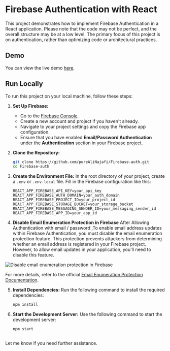 # Firebase Authentication with React

This project demonstrates how to implement Firebase Authentication in a React application. Please note that the code may not be perfect, and the overall structure may be at a low level. The primary focus of this project is on authentication, rather than optimizing code or architectural practices.

## Demo

You can view the live demo [here](https://firebase-auth-liard.vercel.app/).

## Run Locally

To run this project on your local machine, follow these steps:

1. **Set Up Firebase:**
   - Go to the [Firebase Console](https://console.firebase.google.com/).
   - Create a new account and project if you haven't already.
   - Navigate to your project settings and copy the Firebase app configuration.
   - Ensure that you have enabled **Email/Password Authentication** under the **Authentication** section in your Firebase project.

2. **Clone the Repository:**
   ```bash
   git clone https://github.com/pureAliNajafi/Firebase-auth.git
   cd Firebase-auth
   
3. **Create the Environment File:**
   In the root directory of your project, create a `.env` or `.env.local` file. Fill in the Firebase configuration like this:

   ```plaintext
   REACT_APP_FIREBASE_API_KEY=your_api_key
   REACT_APP_FIREBASE_AUTH_DOMAIN=your_auth_domain
   REACT_APP_FIREBASE_PROJECT_ID=your_project_id
   REACT_APP_FIREBASE_STORAGE_BUCKET=your_storage_bucket
   REACT_APP_FIREBASE_MESSAGING_SENDER_ID=your_messaging_sender_id
   REACT_APP_FIREBASE_APP_ID=your_app_id

4. **Disable Email Enumeration Protection in Firebase**
After Allowing Authentication with email / password ,To enable email address updates within Firebase Authentication, you must disable the email enumeration protection feature. This protection prevents attackers from determining whether an email address is registered in your Firebase project. However, to allow email updates in your application, you'll need to disable this feature.

![Disable email enumeration protection in Firebase](https://github.com/pureAliNajafi/Firebase-auth/blob/main/email-update-error-firebase.jpg?raw=true)

For more details, refer to the official [Email Enumeration Protection Documentation](https://cloud.google.com/identity-platform/docs/admin/email-enumeration-protection?hl=en&authuser=0).

5. **Install Dependencies:**
   Run the following command to install the required dependencies:

   ```bash
   npm install

6. **Start the Development Server:**
   Use the following command to start the development server:

   ```bash
   npm start



Let me know if you need further assistance.
